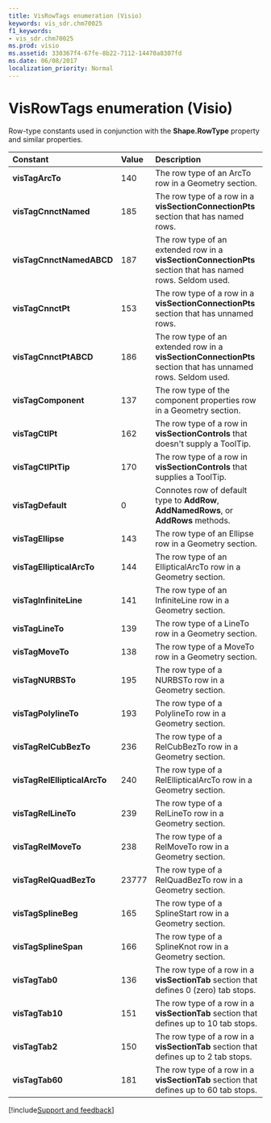 ```yaml
---
title: VisRowTags enumeration (Visio)
keywords: vis_sdr.chm70025
f1_keywords:
- vis_sdr.chm70025
ms.prod: visio
ms.assetid: 330367f4-67fe-8b22-7112-14470a8307fd
ms.date: 06/08/2017
localization_priority: Normal
---
```



# VisRowTags enumeration (Visio)

Row-type constants used in conjunction with the  **Shape.RowType** property and similar properties.



|Constant|Value|Description|
|:-----|:-----|:-----|
| **visTagArcTo**|140|The row type of an ArcTo row in a Geometry section.|
| **visTagCnnctNamed**|185|The row type of a row in a  **visSectionConnectionPts** section that has named rows.|
| **visTagCnnctNamedABCD**|187|The row type of an extended row in a  **visSectionConnectionPts** section that has named rows. Seldom used.|
| **visTagCnnctPt**|153|The row type of a row in a  **visSectionConnectionPts** section that has unnamed rows.|
| **visTagCnnctPtABCD**|186|The row type of an extended row in a  **visSectionConnectionPts** section that has unnamed rows. Seldom used.|
| **visTagComponent**|137|The row type of the component properties row in a Geometry section.|
| **visTagCtlPt**|162|The row type of a row in  **visSectionControls** that doesn't supply a ToolTip.|
| **visTagCtlPtTip**|170|The row type of a row in  **visSectionControls** that supplies a ToolTip.|
| **visTagDefault**|0|Connotes row of default type to  **AddRow**, **AddNamedRows**, or **AddRows** methods.|
| **visTagEllipse**|143|The row type of an Ellipse row in a Geometry section.|
| **visTagEllipticalArcTo**|144|The row type of an EllipticalArcTo row in a Geometry section.|
| **visTagInfiniteLine**|141|The row type of an InfiniteLine row in a Geometry section.|
| **visTagLineTo**|139|The row type of a LineTo row in a Geometry section.|
| **visTagMoveTo**|138|The row type of a MoveTo row in a Geometry section.|
| **visTagNURBSTo**|195|The row type of a NURBSTo row in a Geometry section.|
| **visTagPolylineTo**|193|The row type of a PolylineTo row in a Geometry section.|
| **visTagRelCubBezTo**|236|The row type of a RelCubBezTo row in a Geometry section.|
| **visTagRelEllipticalArcTo**|240|The row type of a RelEllipticalArcTo row in a Geometry section.|
| **visTagRelLineTo**|239|The row type of a RelLineTo row in a Geometry section.|
| **visTagRelMoveTo**|238|The row type of a RelMoveTo row in a Geometry section.|
| **visTagRelQuadBezTo**|23777|The row type of a RelQuadBezTo row in a Geometry section.|
| **visTagSplineBeg**|165|The row type of a SplineStart row in a Geometry section.|
| **visTagSplineSpan**|166|The row type of a SplineKnot row in a Geometry section.|
| **visTagTab0**|136|The row type of a row in a  **visSectionTab** section that defines 0 (zero) tab stops.|
| **visTagTab10**|151|The row type of a row in a  **visSectionTab** section that defines up to 10 tab stops.|
| **visTagTab2**|150|The row type of a row in a  **visSectionTab** section that defines up to 2 tab stops.|
| **visTagTab60**|181|The row type of a row in a  **visSectionTab** section that defines up to 60 tab stops.|

[!include[Support and feedback](~/includes/feedback-boilerplate.md)]